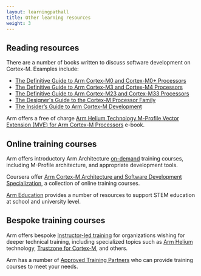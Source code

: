 ```yaml
---
layout: learningpathall
title: Other learning resources
weight: 3
---
```

## Reading resources

There are a number of books written to discuss software development on Cortex-M. Examples include:

* [The Definitive Guide to Arm Cortex-M0 and Cortex-M0+ Processors](https://www.oreilly.com/library/view/the-definitive-guide/9780128032787/)
* [The Definitive Guide to Arm Cortex-M3 and Cortex-M4 Processors](https://www.oreilly.com/library/view/the-definitive-guide/9780124080829/)
* [The Definitive Guide to Arm Cortex-M23 and Cortex-M33 Processors](https://www.oreilly.com/library/view/definitive-guide-to/9780128207369/)
* [The Designer's Guide to the Cortex-M Processor Family](https://www.oreilly.com/library/view/the-designers-guide/9780081006344/)
* [The Insider’s Guide to Arm Cortex-M Development](https://www.packtpub.com/product/the-insiders-guide-to-arm-cortex-m-development/9781803231112)

Arm offers a free of charge [Arm Helium Technology M-Profile Vector Extension (MVE) for Arm Cortex-M Processors](https://www.arm.com/resources/ebook/helium-mve-reference-book) e-book.

## Online training courses

Arm offers introductory Arm Architecture [on-demand](https://developer.arm.com/Training/Arm%20On-demand%20Training) training courses, including M-Profile architecture, and appropriate development tools.

Coursera offer [Arm Cortex-M Architecture and Software Development Specialization](https://www.coursera.org/specializations/cortex-m-architecture-and-software-development), a collection of online training courses.

[Arm Education](https://www.arm.com/resources/education) provides a number of resources to support STEM education at school and university level.

## Bespoke training courses

Arm offers bespoke [Instructor-led training](https://developer.arm.com/Training) for organizations wishing for  deeper technical training, including specialized topics such as [Arm Helium](https://www.arm.com/technologies/helium) technology, [Trustzone for Cortex-M](https://www.arm.com/technologies/trustzone-for-cortex-m), and others.

Arm has a number of [Approved Training Partners](https://www.arm.com/partners/arm-approved-program/training-partners) who can provide training courses to meet your needs.
